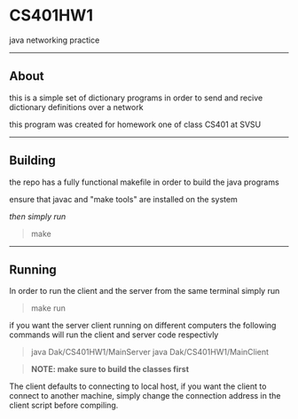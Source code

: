 # CS401HW1

java networking practice

---

## About

this is a simple set of dictionary programs
in order to send and recive dictionary definitions
over a network

this program was created for homework one of class CS401 at SVSU

---

## Building

the repo has a fully functional makefile in order
to build the java programs

ensure that javac and "make tools" are installed on the system

*then simply run*

> make

---

## Running

In order to run the client and the server from the same terminal simply run

> make run

if you want the server client running on different computers the following commands will run the client and server code respectivly

> java Dak/CS401HW1/MainServer
> java Dak/CS401HW1/MainClient



> **NOTE: make sure to build the classes first** 

The client defaults to connecting to local host, if you want the client to connect to another machine, simply change the connection address in the client script before compiling.